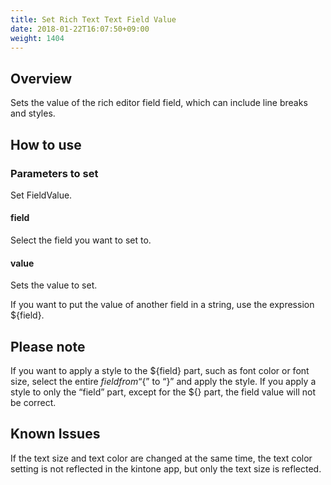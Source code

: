 ```yaml
---
title: Set Rich Text Text Field Value
date: 2018-01-22T16:07:50+09:00
weight: 1404
---
```

## Overview

Sets the value of the rich editor field field, which can include line breaks and styles.

## How to use

### Parameters to set

Set FieldValue.

#### field

Select the field you want to set to.

#### value

Sets the value to set.

If you want to put the value of another field in a string, use the expression ${field}.

## Please note

If you want to apply a style to the ${field} part, such as font color or font size, select the entire ${field} from “${” to “}” and apply the style. If you apply a style to only the “field” part, except for the ${} part, the field value will not be correct.

## Known Issues

If the text size and text color are changed at the same time, the text color setting is not reflected in the kintone app, but only the text size is reflected.
